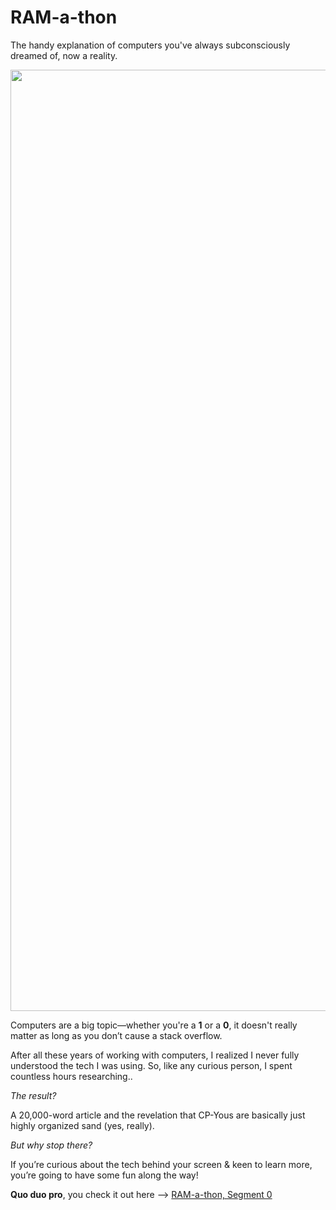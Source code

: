 # RAM-a-thon
The handy explanation of computers you've always subconsciously dreamed of, now a reality.

<img width="1506" src="https://cloud-bvnzju2pf-hack-club-bot.vercel.app/0ghbannerba.png">

Computers are a big topic—whether you're a **1** or a **0**, it doesn't really matter as long as you don’t cause a stack overflow.

After all these years of working with computers, I realized I never fully understood the tech I was using. So, like any curious person, I spent countless hours researching..

_The result?_

A 20,000-word article and the revelation that CP-Yous are basically just highly organized sand (yes, really).

_But why stop there?_

If you’re curious about the tech behind your screen & keen to learn more, you’re going to have some fun along the way!

**Quo duo pro**, you check it out here --> [RAM-a-thon, Segment 0](https://ram-a-thon.vercel.app/)
